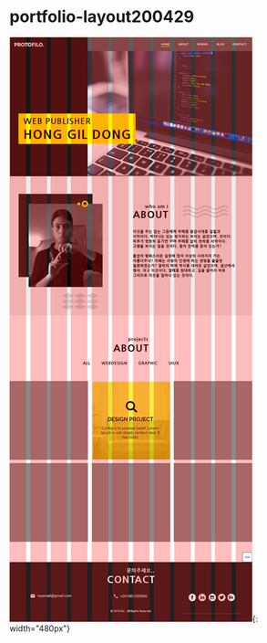 # portfolio-layout200429
![포트폴리오 레이아웃](https://github.com/csslick/portfolio-layout200429/blob/master/%ED%8F%AC%ED%8A%B8%ED%8F%B4%EB%A6%AC%EC%98%A4-hello2.png){: width="480px"}
